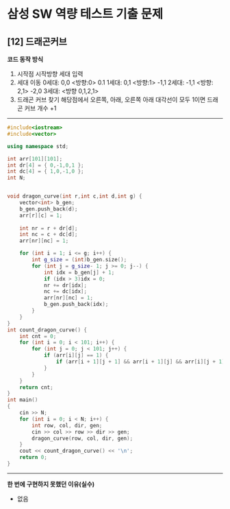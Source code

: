 
# 삼성 SW 역량 테스트 기출 문제

## [12] 드래곤커브


**코드 동작 방식**
1. 시작점 시작방향 세대 입력
2. 세대 이동
0세대: 0,0 <방향:0> 0.1 
1세대: 0,1 <방향:1> -1,1
2세대: -1,1 <방향: 2,1> -2,0 
3세대: <방향 0,1,2,1>
3. 드래곤 커브 찾기 해당점에서 오른쪽, 아래, 오른쪽 아래 대각선이 모두 1이면 드래곤 커브 개수 +1

---
```cpp
#include<iostream>
#include<vector>

using namespace std;

int arr[101][101];
int dr[4] = { 0,-1,0,1 };
int dc[4] = { 1,0,-1,0 };
int N;


void dragon_curve(int r,int c,int d,int g) {
	vector<int> b_gen;
	b_gen.push_back(d);
	arr[r][c] = 1;
	
	int nr = r + dr[d];
	int nc = c + dc[d];
	arr[nr][nc] = 1;

	for (int i = 1; i <= g; i++) {
		int g_size = (int)b_gen.size();
		for (int j = g_size- 1; j >= 0; j--) {
			int idx = b_gen[j] + 1;
			if (idx > 3)idx = 0;
			nr += dr[idx];
			nc += dc[idx];
			arr[nr][nc] = 1;
			b_gen.push_back(idx);
		}
	}
}
int count_dragon_curve() {
	int cnt = 0;
	for (int i = 0; i < 101; i++) {
		for (int j = 0; j < 101; j++) {
			if (arr[i][j] == 1) {
				if (arr[i + 1][j + 1] && arr[i + 1][j] && arr[i][j + 1])cnt++;
			}
		}
	}
	return cnt;
}
int main()
{
	cin >> N;
	for (int i = 0; i < N; i++) {
		int row, col, dir, gen;
		cin >> col >> row >> dir >> gen;
		dragon_curve(row, col, dir, gen);
	}
	cout << count_dragon_curve() << '\n';
	return 0;
}
```
---

**한 번에 구현하지 못했던 이유(실수)**
- 없음
